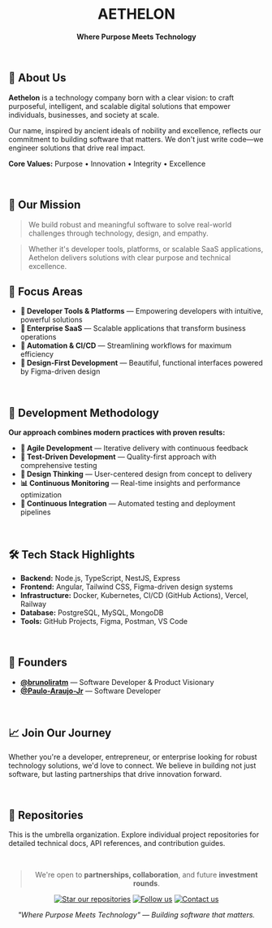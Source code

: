 <div align="center">

# AETHELON

**Where Purpose Meets Technology**

</div>

</br>

## 🌌 About Us

**Aethelon** is a technology company born with a clear vision: to craft purposeful, intelligent, and scalable digital solutions that empower individuals, businesses, and society at scale.

Our name, inspired by ancient ideals of nobility and excellence, reflects our commitment to building software that matters. We don't just write code—we engineer solutions that drive real impact.

**Core Values:** Purpose • Innovation • Integrity • Excellence

</br>

## 🧭 Our Mission

> We build robust and meaningful software to solve real-world challenges through technology, design, and empathy.

> Whether it's developer tools, platforms, or scalable SaaS applications, Aethelon delivers solutions with clear purpose and technical excellence.

## 🎯 Focus Areas

- **🚀 Developer Tools & Platforms** — Empowering developers with intuitive, powerful solutions
- **🏢 Enterprise SaaS** — Scalable applications that transform business operations
- **🔧 Automation & CI/CD** — Streamlining workflows for maximum efficiency
- **🎨 Design-First Development** — Beautiful, functional interfaces powered by Figma-driven design

</br>

## 🔧 Development Methodology

**Our approach combines modern practices with proven results:**

- **🚀 Agile Development** — Iterative delivery with continuous feedback
- **🧪 Test-Driven Development** — Quality-first approach with comprehensive testing
- **🎨 Design Thinking** — User-centered design from concept to delivery
- **📊 Continuous Monitoring** — Real-time insights and performance optimization
- **🔄 Continuous Integration** — Automated testing and deployment pipelines

</br>

## 🛠 Tech Stack Highlights

- **Backend:** Node.js, TypeScript, NestJS, Express
- **Frontend:** Angular, Tailwind CSS, Figma-driven design systems
- **Infrastructure:** Docker, Kubernetes, CI/CD (GitHub Actions), Vercel, Railway
- **Database:** PostgreSQL, MySQL, MongoDB
- **Tools:** GitHub Projects, Figma, Postman, VS Code

</br>

## 👥 Founders

- **[@brunoliratm](https://github.com/brunoliratm)** — Software Developer & Product Visionary
- **[@Paulo-Araujo-Jr](ttps://github.com/Paulo-Araujo-Jr)** — Software Developer

</br>

## 📈 Join Our Journey

Whether you're a developer, entrepreneur, or enterprise looking for robust technology solutions, we'd love to connect. We believe in building not just software, but lasting partnerships that drive innovation forward.

</br>

## 📌 Repositories

This is the umbrella organization. Explore individual project repositories for detailed technical docs, API references, and contribution guides.

</br>

<div align="center">

> We're open to **partnerships, collaboration**, and future **investment rounds**.

[![Star our repositories](https://img.shields.io/badge/⭐-Star%20Our%20Repos-yellow?style=for-the-badge)](https://github.com/aethelon)
[![Follow us](https://img.shields.io/badge/👥-Follow%20Us-blue?style=for-the-badge)](https://github.com/aethelon)
[![Contact us](https://img.shields.io/badge/📧-Contact%20Us-green?style=for-the-badge)](mailto:aetheloncontact@gmail.com)

*"Where Purpose Meets Technology" — Building software that matters.*

</div>
